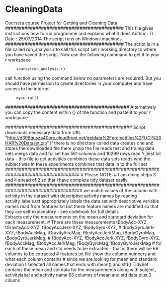 CleaningData
============

Coursera course Project for Getting and Cleaning Data
###########################################
This file gives instructions how to run
programme and explains what it does
Author : TL
Date : 25/07/2014
The script runs on Windows machines 
###########################################
The script is in a file called run_analysis.r
to call this script set r working directory to where
you have saved the script.
Now use the following command to get it to your r workspace
         
		 
		 source(run_analysis.r)
		 
call function using the command below no parameters are required.
But you should have permission to create directories in your computer
and have access to the internet

         myscript()
		 
		
#############################################
Alternatively you can copy the content within {}
of the function and paste it to your r workspace

##############################################
Script
downloads necessary data from URL "http://d396qusza40orc.cloudfront.net/getdata%2Fprojectfiles%2FUCI%20HAR%20Dataset.zip"
if there is no directory called data creates  one and stores the downloaded file there
unzip the file
reads test and trainig data sets
mergs data and fullset has 561 columns and 10299 rows
read Y_test.txt data - this file to get activities
combines these data sets 
reads who the subject was in these experiments
combines that data in to the full set
###################################################################################
	# Please NOTE:
	# I am doing steps 3 and 4 ahead of 2 so that I have complete tidy dataset easily
####################################################################################
we match values of the column with  activity in the dataset with descriptive activity names
by reading activity_labels.txt
appropriately labels the data set with descriptive variable names read from features.txt
but these feature names are modified so that they are self explanatory - see codebook for full details	
Extracts only the measurements on the mean and standard deviation for each measurement.
	# There are these measurements tBodyAcc-XYZ, tGravityAcc-XYZ, tBodyAccJerk-XYZ, tBodyGyro-XYZ, 
	# tBodyGyroJerk-XYZ, tBodyAccMag, tGravityAccMag, tBodyAccJerkMag, tBodyGyroMag, tBodyGyroJerkMag,
	# fBodyAcc-XYZ, fBodyAccJerk-XYZ, fBodyGyro-XYZ, fBodyAccMag, fBodyAccJerkMag, fBodyGyroMag, fBodyGyroJerkMag
	# for each of these mean and std needs to be extracted - that is there will be 66 columns to be extracted
	# features.txt file show the column numbers and what each column contains
	# since we are looking for mean and standard deviation I selected all names that ends with mean() and std()
TidySet contains the mean and std data for the measurements
along with subject, activitylabel and activity name
66 columns of mean and std data plus 3 colums 	
